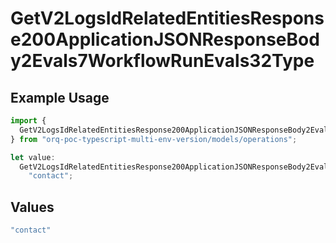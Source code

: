 # GetV2LogsIdRelatedEntitiesResponse200ApplicationJSONResponseBody2Evals7WorkflowRunEvals32Type

## Example Usage

```typescript
import {
  GetV2LogsIdRelatedEntitiesResponse200ApplicationJSONResponseBody2Evals7WorkflowRunEvals32Type,
} from "orq-poc-typescript-multi-env-version/models/operations";

let value:
  GetV2LogsIdRelatedEntitiesResponse200ApplicationJSONResponseBody2Evals7WorkflowRunEvals32Type =
    "contact";
```

## Values

```typescript
"contact"
```